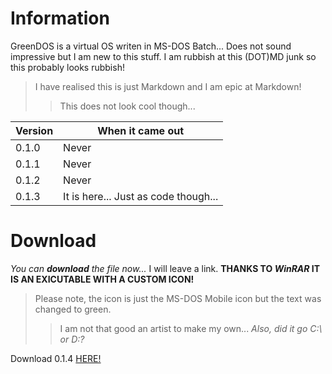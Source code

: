 # Information
GreenDOS is a virtual OS writen in MS-DOS Batch... Does not sound impressive but I am new to this stuff.
I am rubbish at this (DOT)MD junk so this probably looks rubbish!
> I have realised this is just Markdown and I am epic at Markdown!
>> This does not look cool though...

Version | When it came out
------- | ----------------
0.1.0   | Never
0.1.1   | Never
0.1.2   | Never
0.1.3   | It is here... Just as code though...

# Download
_You can **download** the file now..._ I will leave a link. __THANKS TO *WinRAR* IT IS AN EXICUTABLE WITH A CUSTOM ICON!__
> Please note, the icon is just the MS-DOS Mobile icon but the text was changed to green.
>> I am not that good an artist to make my own... *Also, did it go C:\ or D:\?*

Download 0.1.4 [HERE!](http://google.com)
